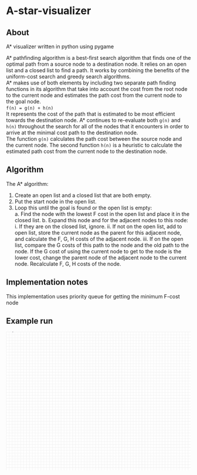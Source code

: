 # A-star-visualizer

## About
A* visualizer written in python using pygame

A* pathfinding algorithm is a best-first search algorithm that finds one of the optimal path from a source node to a destination node. It relies on an open list and a closed list to find a path. It works by combining the benefits of the uniform-cost search and greedy search algorithms.  
A* makes use of both elements by including two separate path finding functions in its algorithm that take into account the cost from the root node to the current node and estimates the path cost from the current node to the goal node.  
`f(n) = g(n) + h(n)`  
It represents the cost of the path that is estimated to be most efficient towards the destination node. A* continues to re-evaluate both `g(n)` and `h(n)` throughout the search for all of the nodes that it encounters in order to arrive at the minimal cost path to the destination node.  
The function `g(n)` calculates the path cost between the source node and the current node. The second function `h(n)` is a heuristic to calculate the estimated path cost from the current node to the destination node.  

## Algorithm
The A* algorithm:  
1. Create an open list and a closed list that are both empty.  
2. Put the start node in the open list.
3. Loop this until the goal is found or the open list is empty:  
    a. Find the node with the lowest F cost in the open list and place it in the closed list.
    b. Expand this node and for the adjacent nodes to this node:
        i.   If they are on the closed list, ignore.
        ii.  If not on the open list, add to open list, store the current node as the parent for this 
                adjacent node, and calculate the F, G, H costs of the adjacent node.
        iii. If on the open list, compare the G costs of this path to the node and the old path to the 
                node. If the G cost of using the current node to get to the node is the lower cost, change 
                the parent node of the adjacent node to the current node. Recalculate F, G, H costs of the node.

## Implementation notes
This implementation uses priority queue for getting the minimum F-cost node

## Example run

![example1](./img/case1.gif)
